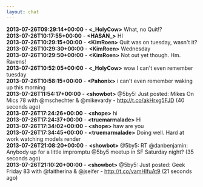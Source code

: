 ```yaml
---
layout: chat
---
```

**2013-07-26T09:29:14+00:00** - **&lt;_HolyCow&gt;** What, no Quit!?  
**2013-07-26T10:17:55+00:00** - **&lt;HASAN_&gt;** HI  
**2013-07-26T10:29:15+00:00** - **&lt;KimRoen&gt;** Quit was on tuesday, wasn't it?  
**2013-07-26T10:29:30+00:00** - **&lt;KimRoen&gt;** Wednesday  
**2013-07-26T10:29:50+00:00** - **&lt;KimRoen&gt;** Not out yet though. Hm. Ravens!  
**2013-07-26T10:52:05+00:00** - **&lt;_HolyCow&gt;** wow I can't even remember tuesday  
**2013-07-26T10:58:15+00:00** - **&lt;Pahonix&gt;** i can't even remember waking up this morning  
**2013-07-26T11:54:17+00:00** - **&lt;showbot&gt;** @5by5: Just posted: Mikes On Mics 78 with @mschechter &amp; @mikevardy - http://t.co/akHrxg5FJD (40 seconds ago)  
**2013-07-26T17:24:26+00:00** - **&lt;shope&gt;** hi  
**2013-07-26T17:24:37+00:00** - **&lt;truemarmalade&gt;** Hi  
**2013-07-26T17:34:02+00:00** - **&lt;shope&gt;** haw are you  
**2013-07-26T17:34:45+00:00** - **&lt;truemarmalade&gt;** Doing well. Hard at work watching models render  
**2013-07-26T21:08:20+00:00** - **&lt;showbot&gt;** @5by5: RT @danbenjamin: Anybody up for a little impromptu @5by5 meetup in SF Saturday night? (35 seconds ago)  
**2013-07-26T21:10:20+00:00** - **&lt;showbot&gt;** @5by5: Just posted: Geek Friday 83 with @faitherina &amp; @jseifer - http://t.co/vamHlfuAt9 (21 seconds ago)  
